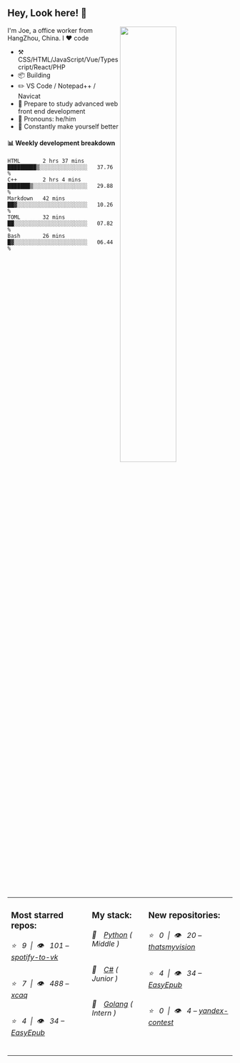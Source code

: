 ## Hey, Look here! :wave: 

<img align="right" width="50%" src="https://github-readme-stats.vercel.app/api?username=HaoOuBa&show_icons=true&hide_title=true" />

I'm Joe, a office worker from HangZhou, China. I ❤️ code

-   :hammer_and_pick: CSS/HTML/JavaScript/Vue/Typescript/React/PHP
-   :package: Building 
-   :pencil2: VS Code / Notepad++ / Navicat
-   :seedling: Prepare to study advanced web front end development
-   :man: Pronouns: he/him
-   :thinking: Constantly make yourself better


#### :bar_chart: Weekly development breakdown

<!--START_SECTION:waka-->
```text
HTML       2 hrs 37 mins   █████████▒░░░░░░░░░░░░░░░   37.76 % 
C++        2 hrs 4 mins    ███████▒░░░░░░░░░░░░░░░░░   29.88 % 
Markdown   42 mins         ██▓░░░░░░░░░░░░░░░░░░░░░░   10.26 % 
TOML       32 mins         ██░░░░░░░░░░░░░░░░░░░░░░░   07.82 % 
Bash       26 mins         █▓░░░░░░░░░░░░░░░░░░░░░░░   06.44 % 
```
<!--END_SECTION:waka-->

<table>
  <tr>
    <td valign="top">
      <h3>Most starred repos: </h3>
            <h6>⭐️&nbsp;&nbsp;&nbsp;9&nbsp;&nbsp;|&nbsp;&nbsp;👁&nbsp;&nbsp;&nbsp;101 – <a href='https://github.com/xcaq/spotify-to-vk'>spotify-to-vk</a></h6> 
      <h6>⭐️&nbsp;&nbsp;&nbsp;7&nbsp;&nbsp;|&nbsp;&nbsp;👁&nbsp;&nbsp;&nbsp;488 – <a href='https://github.com/xcaq/xcaq'>xcaq</a></h6> 
      <h6>⭐️&nbsp;&nbsp;&nbsp;4&nbsp;&nbsp;|&nbsp;&nbsp;👁&nbsp;&nbsp;&nbsp;34 – <a href='https://github.com/xcaq/EasyEpub'>EasyEpub</a></h6> 
    </td>
    <td valign="top">
      <h3>My stack: </h3>
      <h6>📒&emsp;<a href="https://github.com/xcaq?tab=repositories&q=&type=&language=python">Python</a> ( Middle )</h6>
      <h6>📗&emsp;<a href="https://github.com/xcaq?tab=repositories&q=&type=&language=c%23">C#</a> ( Junior )</h6>
      <h6>📘&emsp;<a href="https://github.com/xcaq?tab=repositories&q=&type=&language=golang">Golang</a> ( Intern )</h6>
      </td>
     <td valign="top">
      <h3>New repositories: </h3>
           <h6>⭐️&nbsp;&nbsp;&nbsp;0&nbsp;&nbsp;|&nbsp;&nbsp;👁&nbsp;&nbsp;&nbsp;20 – <a href='https://github.com/xcaq/thatsmyvision'>thatsmyvision</a></h6> 
      <h6>⭐️&nbsp;&nbsp;&nbsp;4&nbsp;&nbsp;|&nbsp;&nbsp;👁&nbsp;&nbsp;&nbsp;34 – <a href='https://github.com/xcaq/EasyEpub'>EasyEpub</a></h6> 
      <h6>⭐️&nbsp;&nbsp;&nbsp;0&nbsp;&nbsp;|&nbsp;&nbsp;👁&nbsp;&nbsp;&nbsp;4 – <a href='https://github.com/xcaq/yandex-contest'>yandex-contest</a></h6> 
        </td>
  </tr>
</table>
